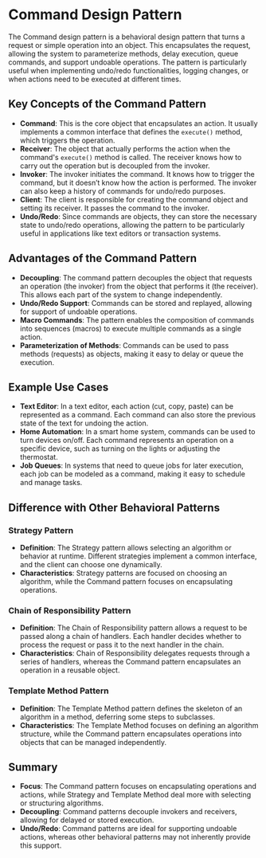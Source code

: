 # Command Design Pattern

The Command design pattern is a behavioral design pattern that turns a request or simple operation into an object. This encapsulates the request, allowing the system to parameterize methods, delay execution, queue commands, and support undoable operations. The pattern is particularly useful when implementing undo/redo functionalities, logging changes, or when actions need to be executed at different times.

## Key Concepts of the Command Pattern

- **Command**: This is the core object that encapsulates an action. It usually implements a common interface that defines the `execute()` method, which triggers the operation.
- **Receiver**: The object that actually performs the action when the command's `execute()` method is called. The receiver knows how to carry out the operation but is decoupled from the invoker.
- **Invoker**: The invoker initiates the command. It knows how to trigger the command, but it doesn’t know how the action is performed. The invoker can also keep a history of commands for undo/redo purposes.
- **Client**: The client is responsible for creating the command object and setting its receiver. It passes the command to the invoker.
- **Undo/Redo**: Since commands are objects, they can store the necessary state to undo/redo operations, allowing the pattern to be particularly useful in applications like text editors or transaction systems.

## Advantages of the Command Pattern

- **Decoupling**: The command pattern decouples the object that requests an operation (the invoker) from the object that performs it (the receiver). This allows each part of the system to change independently.
- **Undo/Redo Support**: Commands can be stored and replayed, allowing for support of undoable operations.
- **Macro Commands**: The pattern enables the composition of commands into sequences (macros) to execute multiple commands as a single action.
- **Parameterization of Methods**: Commands can be used to pass methods (requests) as objects, making it easy to delay or queue the execution.

## Example Use Cases

- **Text Editor**: In a text editor, each action (cut, copy, paste) can be represented as a command. Each command can also store the previous state of the text for undoing the action.
- **Home Automation**: In a smart home system, commands can be used to turn devices on/off. Each command represents an operation on a specific device, such as turning on the lights or adjusting the thermostat.
- **Job Queues**: In systems that need to queue jobs for later execution, each job can be modeled as a command, making it easy to schedule and manage tasks.

## Difference with Other Behavioral Patterns

### Strategy Pattern

- **Definition**: The Strategy pattern allows selecting an algorithm or behavior at runtime. Different strategies implement a common interface, and the client can choose one dynamically.
- **Characteristics**: Strategy patterns are focused on choosing an algorithm, while the Command pattern focuses on encapsulating operations.

### Chain of Responsibility Pattern

- **Definition**: The Chain of Responsibility pattern allows a request to be passed along a chain of handlers. Each handler decides whether to process the request or pass it to the next handler in the chain.
- **Characteristics**: Chain of Responsibility delegates requests through a series of handlers, whereas the Command pattern encapsulates an operation in a reusable object.

### Template Method Pattern

- **Definition**: The Template Method pattern defines the skeleton of an algorithm in a method, deferring some steps to subclasses.
- **Characteristics**: The Template Method focuses on defining an algorithm structure, while the Command pattern encapsulates operations into objects that can be managed independently.

## Summary

- **Focus**: The Command pattern focuses on encapsulating operations and actions, while Strategy and Template Method deal more with selecting or structuring algorithms.
- **Decoupling**: Command patterns decouple invokers and receivers, allowing for delayed or stored execution.
- **Undo/Redo**: Command patterns are ideal for supporting undoable actions, whereas other behavioral patterns may not inherently provide this support.
